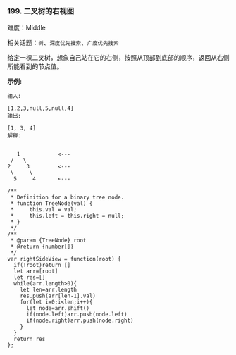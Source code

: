 ### 199. 二叉树的右视图

难度：Middle

相关话题：`树`、`深度优先搜索`、`广度优先搜索`

给定一棵二叉树，想象自己站在它的右侧，按照从顶部到底部的顺序，返回从右侧所能看到的节点值。



**示例:** 



```
输入:

[1,2,3,null,5,null,4]
输出:

[1, 3, 4]
解释:


   1            <---
 /   \
2     3         <---
 \     \
  5     4       <---
```

```
/**
 * Definition for a binary tree node.
 * function TreeNode(val) {
 *     this.val = val;
 *     this.left = this.right = null;
 * }
 */
/**
 * @param {TreeNode} root
 * @return {number[]}
 */
var rightSideView = function(root) {
  if(!root)return []
  let arr=[root]
  let res=[]
  while(arr.length>0){
    let len=arr.length
    res.push(arr[len-1].val)
    for(let i=0;i<len;i++){
      let node=arr.shift()
      if(node.left)arr.push(node.left)
      if(node.right)arr.push(node.right)
    }
  }
  return res
};
```

